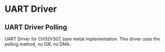 # UART Driver
## UART Driver Polling

UART Driver for CH32V307, bare metal implementation.
This driver uses the polling method, no ISR, no DMA.
